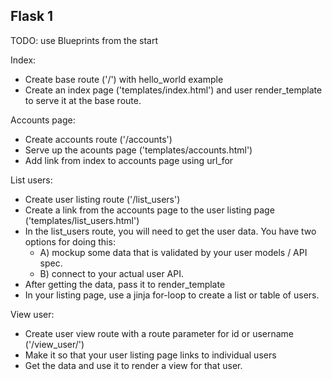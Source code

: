 ## Flask 1

TODO: use Blueprints from the start

Index:
* Create base route ('/') with hello_world example
* Create an index page ('templates/index.html') and user render_template to serve it at the base route.

Accounts page:
* Create accounts route ('/accounts')
* Serve up the acounts page ('templates/accounts.html')
* Add link from index to accounts page using url_for

List users:
* Create user listing route  ('/list_users')
* Create a link from the accounts page to the user listing page ('templates/list_users.html')
* In the list_users route, you will need to get the user data.  You have two options for doing this:
  * A) mockup some data that is validated by your user models / API spec.
  * B) connect to your actual user API.
* After getting the data, pass it to render_template
* In your listing page, use a jinja for-loop to create a list or table of users.

View user:
* Create user view route with a route parameter for id or username ('/view_user/<username>')
* Make it so that your user listing page links to individual users
* Get the data and use it to render a view for that user.